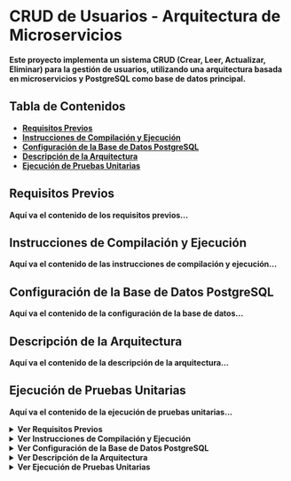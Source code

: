 <h1>
  <strong> CRUD de Usuarios - Arquitectura de Microservicios <strong>
  </h1>

Este proyecto implementa un sistema CRUD (Crear, Leer, Actualizar, Eliminar) para la gestión de usuarios, utilizando una arquitectura basada en microservicios y PostgreSQL como base de datos principal.

## Tabla de Contenidos
- [Requisitos Previos](#requisitos-previos)
- [Instrucciones de Compilación y Ejecución](#instrucciones-de-compilación-y-ejecución)
- [Configuración de la Base de Datos PostgreSQL](#configuración-de-la-base-de-datos-postgresql)
- [Descripción de la Arquitectura](#descripción-de-la-arquitectura)
- [Ejecución de Pruebas Unitarias](#ejecución-de-pruebas-unitarias)

## Requisitos Previos
Aquí va el contenido de los requisitos previos...

## Instrucciones de Compilación y Ejecución
Aquí va el contenido de las instrucciones de compilación y ejecución...

## Configuración de la Base de Datos PostgreSQL
Aquí va el contenido de la configuración de la base de datos...

## Descripción de la Arquitectura
Aquí va el contenido de la descripción de la arquitectura...

## Ejecución de Pruebas Unitarias
Aquí va el contenido de la ejecución de pruebas unitarias...

<details>
  <summary>Ver Requisitos Previos</summary>

  ### Requisitos Previos
  Aquí va el contenido de los requisitos previos...
</details>

<details>
  <summary>Ver Instrucciones de Compilación y Ejecución</summary>

  ### Instrucciones de Compilación y Ejecución
  Aquí va el contenido de las instrucciones de compilación y ejecución...
</details>

<details>
  <summary>Ver Configuración de la Base de Datos PostgreSQL</summary>

  ### Configuración de la Base de Datos PostgreSQL
  Aquí va el contenido de la configuración de la base de datos...
</details>

<details>
  <summary>Ver Descripción de la Arquitectura</summary>

  ### Descripción de la Arquitectura
  Aquí va el contenido de la descripción de la arquitectura...
</details>

<details>
  <summary>Ver Ejecución de Pruebas Unitarias</summary>

  ### Ejecución de Pruebas Unitarias
  Aquí va el contenido de la ejecución de pruebas unitarias...
</details>
